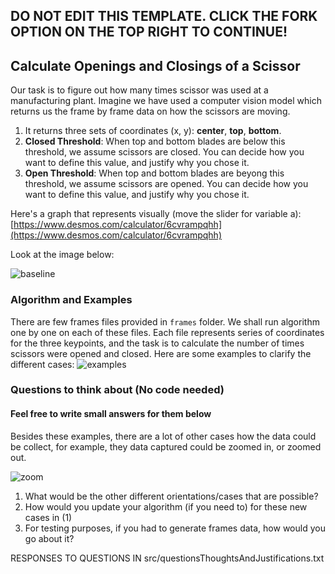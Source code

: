 ## DO NOT EDIT THIS TEMPLATE. CLICK THE FORK OPTION ON THE TOP RIGHT TO CONTINUE!

## Calculate Openings and Closings of a Scissor

Our task is to figure out how many times scissor was used at a manufacturing plant. Imagine we have used a computer vision model which returns us the frame by frame data on how the scissors are moving.

1. It returns three sets of coordinates (x, y): **center**, **top**, **bottom**.
2. **Closed Threshold**: When top and bottom blades are below this threshold, we assume scissors are closed. You can decide how you want to define this value, and justify why you chose it.
3. **Open Threshold**: When top and bottom blades are beyong this threshold, we assume scissors are opened. You can decide how you want to define this value, and justify why you chose it.

Here's a graph that represents visually (move the slider for variable a): [https://www.desmos.com/calculator/6cvrampqhh](https://www.desmos.com/calculator/6cvrampqhh)

Look at the image below:

![baseline](https://i.imgur.com/QgTZoJj.png)

### Algorithm and Examples

There are few frames files provided in `frames` folder. We shall run algorithm one by one on each of these files. Each file represents series of coordinates for the three keypoints, and the task is to calculate the number of times scissors were opened and closed. Here are some examples to clarify the different cases:
![examples](https://i.imgur.com/mi5Ia1s.png)

### Questions to think about (No code needed)

#### Feel free to write small answers for them below

Besides these examples, there are a lot of other cases how the data could be collect, for example, they data captured could be zoomed in, or zoomed out.

![zoom](https://i.imgur.com/bqvBXr6.png)

1. What would be the other different orientations/cases that are possible?
2. How would you update your algorithm (if you need to) for these new cases in (1)
3. For testing purposes, if you had to generate frames data, how would you go about it?

RESPONSES TO QUESTIONS IN src/questionsThoughtsAndJustifications.txt
